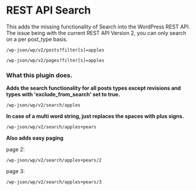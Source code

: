 # REST API Search #

This adds the missing functionality of Search into the WordPress REST API.
The issue being with the current REST API Version 2, you can only search on a per post_type basis.

    /wp-json/wp/v2/posts?filter[s]=apples

    /wp-json/wp/v2/pages?filter[s]=apples



### What this plugin does. ###

**Adds the search functionality for all posts types except revisions and types with 'exclude_from_search' set to true.**

    /wp-json/wp/v2/search/apples

**In case of a multi word string, just replaces the spaces with plus signs.**

    /wp-json/wp/v2/search/apples+pears


**Also adds easy paging**

page 2:

    /wp-json/wp/v2/search/apples+pears/2


page 3:

    /wp-json/wp/v2/search/apples+pears/3
